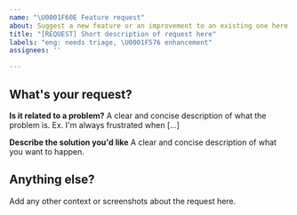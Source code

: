 ```yaml
---
name: "\U0001F60E Feature request"
about: Suggest a new feature or an improvement to an existing one here!
title: "[REQUEST] Short description of request here"
labels: "eng: needs triage, \U0001F576 enhancement"
assignees: ''

---
```


## What's your request?
**Is it related to a problem?**
A clear and concise description of what the problem is. Ex. I'm always frustrated when [...]

**Describe the solution you'd like**
A clear and concise description of what you want to happen.

## Anything else?
Add any other context or screenshots about the request here.
